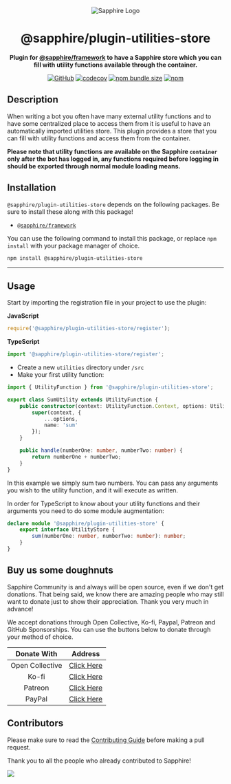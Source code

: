 <div align="center">

![Sapphire Logo](https://cdn.skyra.pw/gh-assets/sapphire-banner.png)

# @sapphire/plugin-utilities-store

**Plugin for <a href="https://github.com/sapphiredev/framework">@sapphire/framework</a> to have a Sapphire store which you can fill with utility functions available through the container.**

[![GitHub](https://img.shields.io/github/license/sapphiredev/plugins)](https://github.com/sapphiredev/plugins/blob/main/LICENSE.md)
[![codecov](https://codecov.io/gh/sapphiredev/plugins/branch/main/graph/badge.svg?token=QWL8FB16BR)](https://codecov.io/gh/sapphiredev/plugins)
[![npm bundle size](https://img.shields.io/bundlephobia/min/@sapphire/plugin-api?logo=webpack&style=flat-square)](https://bundlephobia.com/result?p=@sapphire/plugin-api)
[![npm](https://img.shields.io/npm/v/@sapphire/plugin-api?color=crimson&logo=npm&style=flat-square)](https://www.npmjs.com/package/@sapphire/plugin-api)

</div>

## Description

When writing a bot you often have many external utility functions and to have some centralized place to access them from it is useful to have an automatically imported utilities store. This plugin provides a store that you can fill with utility functions and access them from the container.

**Please note that utility functions are available on the Sapphire `container` only after the bot has logged in, any functions required before logging in should be exported through normal module loading means.**

## Installation

`@sapphire/plugin-utilities-store` depends on the following packages. Be sure to install these along with this package!

-   [`@sapphire/framework`](https://www.npmjs.com/package/@sapphire/framework)

You can use the following command to install this package, or replace `npm install` with your package manager of choice.

```sh
npm install @sapphire/plugin-utilities-store
```

---

## Usage

Start by importing the registration file in your project to use the plugin:

**JavaScript**

```js
require('@sapphire/plugin-utilities-store/register');
```

**TypeScript**

```typescript
import '@sapphire/plugin-utilities-store/register';
```

-   Create a new `utilities` directory under `/src`
-   Make your first utility function:

```typescript
import { UtilityFunction } from '@sapphire/plugin-utilities-store';

export class SumUtility extends UtilityFunction {
	public constructor(context: UtilityFunction.Context, options: UtilityFunction.Options) {
		super(context, {
			...options,
			name: 'sum'
		});
	}

	public handle(numberOne: number, numberTwo: number) {
		return numberOne + numberTwo;
	}
}
```

In this example we simply sum two numbers. You can pass any arguments you wish to the utility function, and it will execute as written.

In order for TypeScript to know about your utility functions and their arguments you need to do some module augmentation:

```typescript
declare module '@sapphire/plugin-utilities-store' {
	export interface UtilityStore {
		sum(numberOne: number, numberTwo: number): number;
	}
}
```

## Buy us some doughnuts

Sapphire Community is and always will be open source, even if we don't get donations. That being said, we know there are amazing people who may still want to donate just to show their appreciation. Thank you very much in advance!

We accept donations through Open Collective, Ko-fi, Paypal, Patreon and GitHub Sponsorships. You can use the buttons below to donate through your method of choice.

|   Donate With   |                       Address                       |
| :-------------: | :-------------------------------------------------: |
| Open Collective | [Click Here](https://sapphirejs.dev/opencollective) |
|      Ko-fi      |      [Click Here](https://sapphirejs.dev/kofi)      |
|     Patreon     |    [Click Here](https://sapphirejs.dev/patreon)     |
|     PayPal      |     [Click Here](https://sapphirejs.dev/paypal)     |

## Contributors

Please make sure to read the [Contributing Guide][contributing] before making a pull request.

Thank you to all the people who already contributed to Sapphire!

<a href="https://github.com/sapphiredev/plugins/graphs/contributors">
  <img src="https://contrib.rocks/image?repo=sapphiredev/plugins" />
</a>

[contributing]: https://github.com/sapphiredev/.github/blob/main/.github/CONTRIBUTING.md
